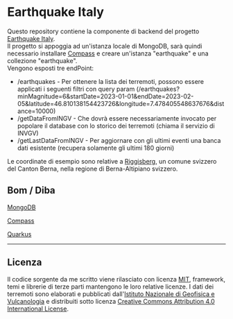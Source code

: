 # Earthquake Italy

Questo repository contiene la componente di backend del progetto [Earthquake Italy](https://github.com/RiccardoRiggi/earthquake-italy-fe). <br> Il progetto si appoggia ad un'istanza locale di MongoDB, sarà quindi necessario installare [Compass](https://www.mongodb.com/products/compass) e creare un'istanza "earthquake" e una collezione "earthquake". <br/>
Vengono esposti tre endPoint:

- /earthquakes - Per ottenere la lista dei terremoti, possono essere applicati i seguenti filtri con query param (/earthquakes?minMagnitude=6&startDate=2023-01-01&endDate=2023-02-05&latitude=46.810138154423726&longitude=7.478405548637676&distance=10000)
- /getDataFromINGV - Che dovrà essere necessariamente invocato per popolare il database con lo storico dei terremoti (chiama il servizio di INVGV)
- /getLastDataFromINGV - Per aggiornare con gli ultimi eventi una banca dati esistente (recupera solamente gli ultimi 180 giorni)

Le coordinate di esempio sono relative a [Riggisberg](https://it.wikipedia.org/wiki/Riggisberg), un comune svizzero del Canton Berna, nella regione di Berna-Altipiano svizzero.

## Bom / Diba

[MongoDB](https://www.mongodb.com/it-it)

[Compass](https://www.mongodb.com/products/compass)

[Quarkus](https://quarkus.io/)

---

## Licenza

Il codice sorgente da me scritto viene rilasciato con licenza [MIT](https://github.com/RiccardoRiggi/gooseform/blob/main/LICENSE), framework, temi e librerie di terze parti mantengono le loro relative licenze. I dati dei terremoti sono elaborati e pubblicati dall'[Istituto Nazionale di Geofisica e Vulcanologia](http://www.ingv.it/) e distribuiti sotto licenza [Creative Commons Attribution 4.0 International License](http://creativecommons.org/licenses/by/4.0/). 


